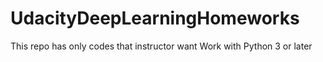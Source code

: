 # UdacityDeepLearningHomeworks
This repo has only codes that instructor want
Work with Python 3 or later
